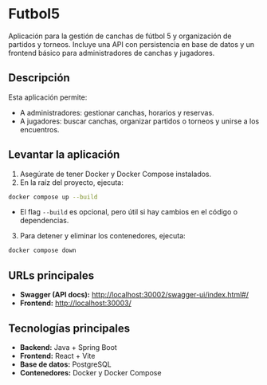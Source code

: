 # Futbol5

Aplicación para la gestión de canchas de fútbol 5 y organización de partidos y torneos. Incluye una API con persistencia en base de datos y un frontend básico para administradores de canchas y jugadores.

## Descripción

Esta aplicación permite:
- A administradores: gestionar canchas, horarios y reservas.
- A jugadores: buscar canchas, organizar partidos o torneos y unirse a los encuentros.

## Levantar la aplicación

1. Asegúrate de tener Docker y Docker Compose instalados.
2. En la raíz del proyecto, ejecuta:

```sh
docker compose up --build
```

- El flag `--build` es opcional, pero útil si hay cambios en el código o dependencias.

3. Para detener y eliminar los contenedores, ejecuta:

```sh
docker compose down
```

## URLs principales

- **Swagger (API docs):** [http://localhost:30002/swagger-ui/index.html#/](http://localhost:30002/swagger-ui/index.html#/)
- **Frontend:** [http://localhost:30003/](http://localhost:30003/)

## Tecnologías principales

- **Backend:** Java + Spring Boot
- **Frontend:** React + Vite
- **Base de datos:** PostgreSQL
- **Contenedores:** Docker y Docker Compose
